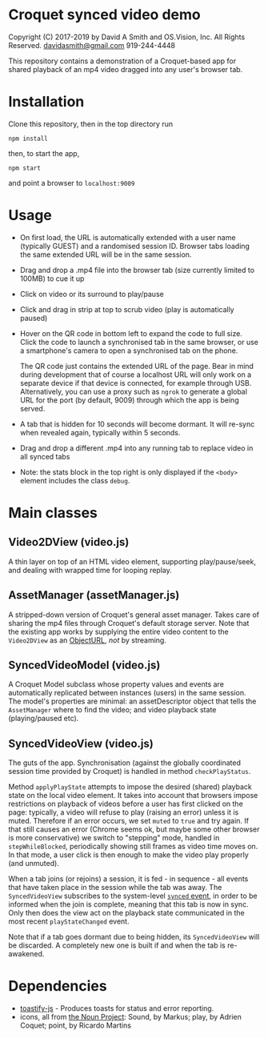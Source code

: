 
# Croquet synced video demo
Copyright (C) 2017-2019 by David A Smith and OS.Vision, Inc. All Rights Reserved.
davidasmith@gmail.com
919-244-4448

This repository contains a demonstration of a Croquet-based app for shared playback of an mp4 video dragged into any user's browser tab.

# Installation

Clone this repository, then in the top directory run

    npm install

then, to start the app,

    npm start

and point a browser to `localhost:9009`

# Usage

* On first load, the URL is automatically extended with a user name (typically GUEST) and a randomised session ID.  Browser tabs loading the same extended URL will be in the same session.
* Drag and drop a .mp4 file into the browser tab (size currently limited to 100MB) to cue it up
* Click on video or its surround to play/pause
* Click and drag in strip at top to scrub video (play is automatically paused)
* Hover on the QR code in bottom left to expand the code to full size.  Click the code to launch a synchronised tab in the same browser, or use a smartphone's camera to open a synchronised tab on the phone.

    The QR code just contains the extended URL of the page.  Bear in mind during development that of course a localhost URL will only work on a separate device if that device is connected, for example through USB.  Alternatively, you can use a proxy such as `ngrok` to generate a global URL for the port (by default, 9009) through which the app is being served.

* A tab that is hidden for 10 seconds will become dormant.  It will re-sync when revealed again, typically within 5 seconds.
* Drag and drop a different .mp4 into any running tab to replace video in all synced tabs

* Note: the stats block in the top right is only displayed if the `<body>` element includes the class `debug`.

# Main classes

## Video2DView (video.js)

A thin layer on top of an HTML video element, supporting play/pause/seek, and dealing with wrapped time for looping replay.

## AssetManager (assetManager.js)

A stripped-down version of Croquet's general asset manager.  Takes care of sharing the mp4 files through Croquet's default storage server.  Note that the existing app works by supplying the entire video content to the `Video2DView` as an [ObjectURL](https://developer.mozilla.org/en-US/docs/Web/API/URL/createObjectURL), _not_ by streaming.

## SyncedVideoModel (video.js)

A Croquet Model subclass whose property values and events are automatically replicated between instances (users) in the same session.  The model's properties are minimal: an assetDescriptor object that tells the `AssetManager` where to find the video; and video playback state (playing/paused etc).

## SyncedVideoView (video.js)

The guts of the app.  Synchronisation (against the globally coordinated session time provided by Croquet) is handled in method `checkPlayStatus`.

Method `applyPlayState` attempts to impose the desired (shared) playback state on the local video element.  It takes into account that browsers impose restrictions on playback of videos before a user has first clicked on the page: typically, a video will refuse to play (raising an error) unless it is muted.  Therefore if an error occurs, we set `muted` to `true` and try again.  If that still causes an error (Chrome seems ok, but maybe some other browser is more conservative) we switch to "stepping" mode, handled in `stepWhileBlocked`, periodically showing still frames as video time moves on.  In that mode, a user click is then enough to make the video play properly (and unmuted).

When a tab joins (or rejoins) a session, it is fed - in sequence - all events that have taken place in the session while the tab was away.  The `SyncedVideoView` subscribes to the system-level [`synced` event](https://croquet.studio/sdk/docs/global.html#event:synced), in order to be informed when the join is complete, meaning that this tab is now in sync.  Only then does the view act on the playback state communicated in the most recent `playStateChanged` event.

Note that if a tab goes dormant due to being hidden, its `SyncedVideoView` will be discarded.  A completely new one is built if and when the tab is re-awakened.

# Dependencies

- [toastify-js](https://www.npmjs.com/package/toastify-js) - Produces toasts for status and error reporting.
- icons, all from [the Noun Project](https://thenounproject.com/): Sound, by Markus; play, by Adrien Coquet; point, by Ricardo Martins

